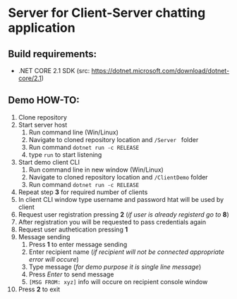 # Server for Client-Server chatting application

## Build requirements:
- .NET CORE 2.1 SDK (src: https://dotnet.microsoft.com/download/dotnet-core/2.1)

## Demo HOW-TO:
1. Clone repository
2. Start server host
    1. Run command line (Win/Linux)
    2. Navigate to cloned repository location and `/Server ` folder
    3. Run command `dotnet run -c RELEASE`
    4. type `run` to start listening
3. Start demo client CLI
    1. Run command line in new window (Win/Linux)
    2. Navigate to cloned repository location and `/ClientDemo` folder
    3. Run command `dotnet run -c RELEASE`
4. Repeat step **3** for required number of clients
5. In client CLI window type username and password htat will be used by client
6. Request user registration pressing **2** (*if user is already registerd go to* **8**)
7. After registration you will be requested to pass credentials again
8. Request user authetication pressing **1**
9. Message sending
    1. Press **1** to enter message sending
    2. Enter recipient name (*if recipient will not be connected appropriate  error will occure*)
    3. Type message (*for demo purpose  it is single line message*)
    4. Press *Enter* to send message
    5. `[MSG FROM: xyz]` info will occure on recipient console window
10. Press **2** to exit
